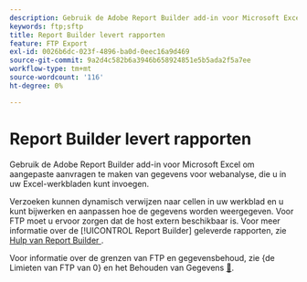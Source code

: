 ```yaml
---
description: Gebruik de Adobe Report Builder add-in voor Microsoft Excel om aangepaste aanvragen te maken van gegevens voor webanalyse, die u in uw Excel-werkbladen kunt invoegen.
keywords: ftp;sftp
title: Report Builder levert rapporten
feature: FTP Export
exl-id: 0026b6dc-023f-4896-ba0d-0eec16a9d469
source-git-commit: 9a2d4c582b6a3946b658924851e5b5ada2f5a7ee
workflow-type: tm+mt
source-wordcount: '116'
ht-degree: 0%

---
```


# Report Builder levert rapporten

Gebruik de Adobe Report Builder add-in voor Microsoft Excel om aangepaste aanvragen te maken van gegevens voor webanalyse, die u in uw Excel-werkbladen kunt invoegen.

Verzoeken kunnen dynamisch verwijzen naar cellen in uw werkblad en u kunt bijwerken en aanpassen hoe de gegevens worden weergegeven. Voor FTP moet u ervoor zorgen dat de host extern beschikbaar is. Voor meer informatie over de [!UICONTROL Report Builder] geleverde rapporten, zie [ Hulp van Report Builder ](https://experienceleague.adobe.com/nl/docs/analytics/analyze/report-builder/rb-overview).

Voor informatie over de grenzen van FTP en gegevensbehoud, zie {de Limieten van FTP van 0} en het Behouden van Gegevens [&#128279;](/help/export/ftp-and-sftp/ftp-limits.md).
